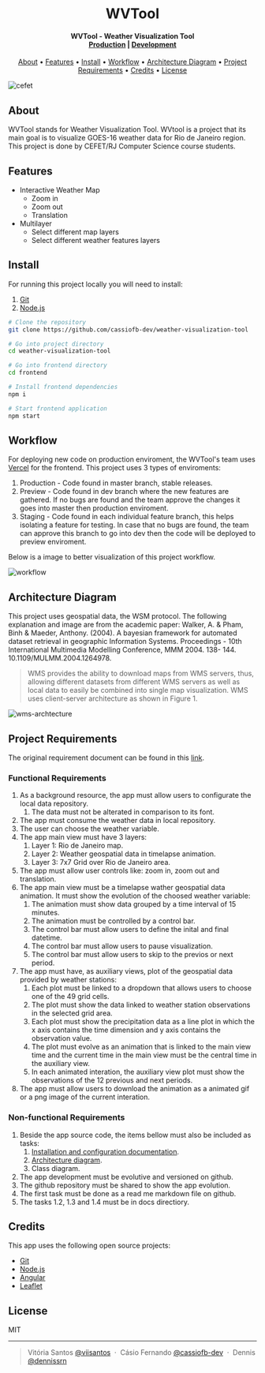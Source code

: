 <h1 align="center">
  WVTool
</h1>

<h4 align="center">
  WVTool - Weather Visualization Tool
  <br>
  <a href="https://weather-visualization-tool.vercel.app">Production</a> |
  <a href="https://weather-visualization-tool-git-dev-cassiofb-dev.vercel.app">Development</a>
</h4>

<p align="center">
  <a href="#about">About</a> •
  <a href="#features">Features</a> •
  <a href="#install">Install</a> •
  <a href="#workflow">Workflow</a> •
  <a href="#architecture-diagram">Architecture Diagram</a> •
  <a href="#project-requirements">Project Requirements</a> •
  <a href="#credits">Credits</a> •
  <a href="#license">License</a>
</p>

![cefet](https://i.imgur.com/K0E5iFC.jpg)

## About

WVTool stands for Weather Visualization Tool. WVtool is a project that its main goal
is to visualize GOES-16 weather data for Rio de Janeiro region. This project is done
by CEFET/RJ Computer Science course students.

## Features

* Interactive Weather Map
  * Zoom in
  * Zoom out
  * Translation
* Multilayer
  * Select different map layers
  * Select different weather features layers

## Install

For running this project locally you will need to install:

1. [Git](https://github.com/git/git)
2. [Node.js](https://nodejs.org/en/)

```bash
# Clone the repository
git clone https://github.com/cassiofb-dev/weather-visualization-tool

# Go into project directory
cd weather-visualization-tool

# Go into frontend directory
cd frontend

# Install frontend dependencies
npm i

# Start frontend application
npm start
```

## Workflow

For deploying new code on production enviroment, the WVTool's team uses [Vercel](https://vercel.com) for the frontend. This project uses 3 types of enviroments:

1. Production - Code found in master branch, stable releases.
2. Preview - Code found in dev branch where the new features are gathered. If no bugs are found and the team approve the changes it goes into master then production enviroment.
3. Staging - Code found in each individual feature branch, this helps isolating a feature for testing. In case that no bugs are found, the team can approve this branch to go into dev then the code will be deployed to preview enviroment.

Below is a image to better visualization of this project workflow.

![workflow](https://i.imgur.com/dQhte2C.png)

## Architecture Diagram

This project uses geospatial data, the WSM protocol. The following explanation and image are from the academic paper: Walker, A. & Pham, Binh & Maeder, Anthony. (2004). A bayesian framework for automated dataset retrieval in geographic Information Systems. Proceedings - 10th International Multimedia Modelling Conference, MMM 2004. 138- 144. 10.1109/MULMM.2004.1264978.

> WMS provides the ability to download maps from WMS servers, thus, allowing different datasets from different WMS servers as well as local data to easily be combined into single map visualization. WMS uses client-server architecture as shown in Figure 1.

![wms-archtecture](https://i.imgur.com/sGRPi4s.png)

## Project Requirements

The original requirement document can be found in this [link](https://github.com/cassiofb-dev/weather-visualization-tool/tree/master/docs/assets/PCS2022.1-Projeto1-wvtool_compressed.pdf).

### Functional Requirements

1. As a background resource, the app must allow users to configurate the local data repository.
   1. The data must not be alterated in comparison to its font.
2. The app must consume the weather data in local repository.
3. The user can choose the weather variable.
4. The app main view must have 3 layers:
   1. Layer 1: Rio de Janeiro map.
   2. Layer 2: Weather geospatial  data in timelapse animation.
   3. Layer 3: 7x7 Grid over Rio de Janeiro area.
5. The app must allow user controls like: zoom in, zoom out and translation.
6. The app main view must be a timelapse wather geospatial data animation. It must show the evolution of the choosed weather variable:
   1. The animation must show data grouped by a time interval of 15 minutes.
   2. The animation must be controlled by a control bar.
   3. The control bar must allow users to define the inital and final datetime.
   4. The control bar must allow users to pause visualization.
   5. The control bar must allow users to skip to the previos or next period.
7. The app must have, as auxiliary views, plot of the geospatial data provided by weather stations:
   1. Each plot must be linked to a dropdown that allows users to choose one of the 49 grid cells.
   2. The plot must show the data linked to weather station observations in the selected grid area.
   3. Each plot must show the precipitation data as a line plot in which the x axis contains the time dimension and y axis contains the observation value.
   4. The plot must evolve as an animation that is linked to the main view time and the current time in the main view must be the central time in the auxiliary view.
   5. In each animated interation, the auxiliary view plot must show the observations of the 12 previous and next periods.
8. The app must allow users to download the animation as a animated gif or a png image of the current interation.

### Non-functional Requirements

1. Beside the app source code, the items bellow must also be included as tasks:
   1. <a href="#install">Installation and configuration documentation</a>.
   2. <a href="#architecture-diagram">Architecture diagram</a>.
   3. Class diagram.
2. The app development must be evolutive and versioned on github.
3. The github repository must be shared to show the app evolution.
4. The first task must be done as a read me markdown file on github.
5. The tasks 1.2, 1.3 and 1.4 must be in docs directiory.

## Credits

This app uses the following open source projects:

* [Git](https://github.com/git/git)
* [Node.js](https://nodejs.org/en/)
* [Angular](https://github.com/angular/angular)
* [Leaflet](https://github.com/Leaflet/Leaflet)

## License

MIT

---

> Vitória Santos [@viisantos](https://github.com/viisantos) &nbsp;&middot;&nbsp;
> Cásio Fernando [@cassiofb-dev](https://github.com/cassiofb-dev) &nbsp;&middot;&nbsp;
> Dennis [@dennissrn](https://twitter.com/dennissrn)
